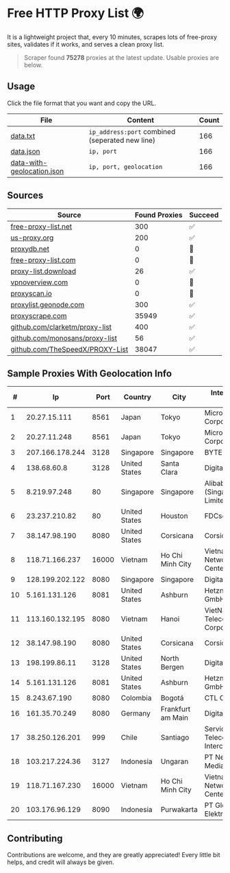 
# Free HTTP Proxy List 🌍

It is a lightweight project that, every 10 minutes, scrapes lots of free-proxy sites, validates if it works, and serves a clean proxy list.


> Scraper found **75278** proxies at the latest update. Usable proxies are below.

## Usage

Click the file format that you want and copy the URL.


|File|Content|Count|
|----|-------|-----|
|[data.txt](https://raw.githubusercontent.com/themiralay/Proxy-List-World/master/data.txt)|`ip_address:port` combined (seperated new line)|166|
|[data.json](https://raw.githubusercontent.com/themiralay/Proxy-List-World/master/data.json)|`ip, port`|166|
|[data-with-geolocation.json](https://raw.githubusercontent.com/themiralay/Proxy-List-World/master/data-with-geolocation.json)|`ip, port, geolocation`|166|

## Sources

|Source|Found Proxies|Succeed|
|------|-------------|-------|
|[free-proxy-list.net](https://free-proxy-list.net)|300|✅|
|[us-proxy.org](https://www.us-proxy.org)|200|✅|
|[proxydb.net](http://proxydb.net)|0|🚫|
|[free-proxy-list.com](https://free-proxy-list.com/?page=&port=&type%5B%5D=http&type%5B%5D=https&up_time=0&search=Search)|0|🚫|
|[proxy-list.download](https://www.proxy-list.download/HTTP)|26|✅|
|[vpnoverview.com](https://vpnoverview.com/privacy/anonymous-browsing/free-proxy-servers)|0|🚫|
|[proxyscan.io](https://www.proxyscan.io)|0|🚫|
|[proxylist.geonode.com](https://proxylist.geonode.com/api/proxy-list?limit=300&page=1&sort_by=lastChecked&sort_type=desc&protocols=http,https)|300|✅|
|[proxyscrape.com](https://api.proxyscrape.com/v2/?request=displayproxies&protocol=http&timeout=10000&country=all&ssl=all&anonymity=all)|35949|✅|
|[github.com/clarketm/proxy-list](https://raw.githubusercontent.com/clarketm/proxy-list/master/proxy-list-raw.txt)|400|✅|
|[github.com/monosans/proxy-list](https://raw.githubusercontent.com/monosans/proxy-list/main/proxies/http.txt)|56|✅|
|[github.com/TheSpeedX/PROXY-List](https://raw.githubusercontent.com/TheSpeedX/PROXY-List/master/http.txt)|38047|✅|


## Sample Proxies With Geolocation Info

|#|Ip|Port|Country|City|Internet Service Provider|
|-|--|----|-------|----|-------------------------|
|1|20.27.15.111|8561|Japan|Tokyo|Microsoft Corporation|
|2|20.27.11.248|8561|Japan|Tokyo|Microsoft Corporation|
|3|207.166.178.244|3128|Singapore|Singapore|BYTEPLUS|
|4|138.68.60.8|3128|United States|Santa Clara|DigitalOcean, LLC|
|5|8.219.97.248|80|Singapore|Singapore|Alibaba Cloud (Singapore) Private Limited|
|6|23.237.210.82|80|United States|Houston|FDCservers.net|
|7|38.147.98.190|8080|United States|Corsicana|Corsicana ISD|
|8|118.71.166.237|16000|Vietnam|Ho Chi Minh City|Vietnam Internet Network Information Center|
|9|128.199.202.122|8080|Singapore|Singapore|DigitalOcean, LLC|
|10|5.161.131.126|8081|United States|Ashburn|Hetzner Online GmbH|
|11|113.160.132.195|8080|Vietnam|Hanoi|VietNam Post and Telecom Corporation|
|12|38.147.98.190|8080|United States|Corsicana|Corsicana ISD|
|13|198.199.86.11|3128|United States|North Bergen|DigitalOcean, LLC|
|14|5.161.131.126|8081|United States|Ashburn|Hetzner Online GmbH|
|15|8.243.67.190|8080|Colombia|Bogotá|CTL Colombia|
|16|161.35.70.249|8080|Germany|Frankfurt am Main|DigitalOcean, LLC|
|17|38.250.126.201|999|Chile|Santiago|Servicios De Telecomunicaciones Intercable Ltda.|
|18|103.217.224.36|3127|Indonesia|Ungaran|PT Nesta Indo Media|
|19|118.71.167.230|16000|Vietnam|Ho Chi Minh City|Vietnam Internet Network Information Center|
|20|103.176.96.129|8090|Indonesia|Purwakarta|PT Global Sarana Elektronika|



## Contributing

Contributions are welcome, and they are greatly appreciated! Every
little bit helps, and credit will always be given.

